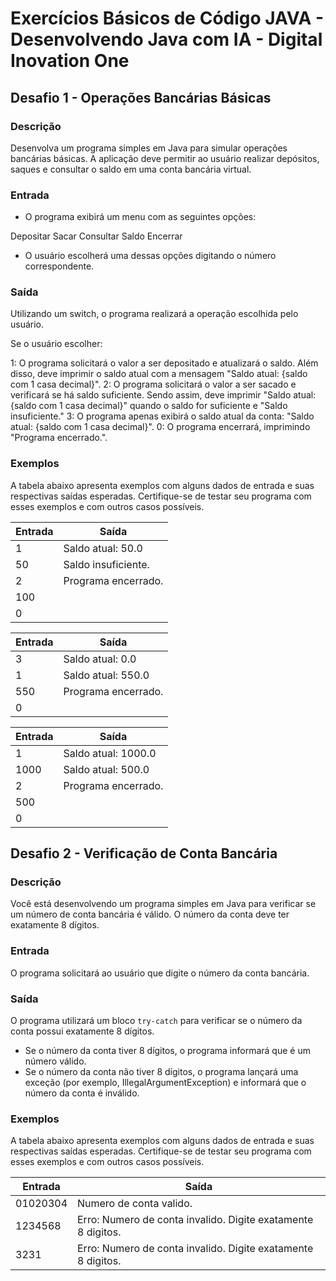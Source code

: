 # Exercícios Básicos de Código JAVA - Desenvolvendo Java com IA - Digital Inovation One

## Desafio 1 - Operações Bancárias Básicas

### Descrição 
Desenvolva um programa simples em Java para simular operações bancárias básicas. A aplicação deve permitir ao usuário realizar depósitos, saques e consultar o saldo em uma conta bancária virtual.

### Entrada
* O programa exibirá um menu com as seguintes opções:

Depositar
Sacar
Consultar Saldo
Encerrar

* O usuário escolherá uma dessas opções digitando o número correspondente.

### Saída
Utilizando um switch, o programa realizará a operação escolhida pelo usuário.

Se o usuário escolher:

1: O programa solicitará o valor a ser depositado e atualizará o saldo. Além disso, deve imprimir o saldo atual com a mensagem "Saldo atual: {saldo com 1 casa decimal}".
2: O programa solicitará o valor a ser sacado e verificará se há saldo suficiente. Sendo assim, deve imprimir "Saldo atual: {saldo com 1 casa decimal}" quando o saldo for suficiente e "Saldo insuficiente."
3: O programa apenas exibirá o saldo atual da conta: "Saldo atual: {saldo com 1 casa decimal}".
0: O programa encerrará, imprimindo "Programa encerrado.".

### Exemplos
A tabela abaixo apresenta exemplos com alguns dados de entrada e suas respectivas saídas esperadas. Certifique-se de testar seu programa com esses exemplos e com outros casos possíveis.

| Entrada | Saída               |
|---------|---------------------|
| 1       | Saldo atual: 50.0   |
| 50      | Saldo insuficiente. |
| 2       | Programa encerrado. |
| 100     |                     |
| 0       | 	                   |

| Entrada | Saída             |
|-------|---------------------|
| 3     | Saldo atual: 0.0    |
| 1     | Saldo atual: 550.0  |
| 550   | Programa encerrado. |
| 0     |                     |

| Entrada | Saída               |
|---------|---------------------|
| 1       | Saldo atual: 1000.0 |
| 1000    | Saldo atual: 500.0  |
| 2       | Programa encerrado. |
| 500     |                     |
| 0       |                     |

## Desafio 2 - Verificação de Conta Bancária

### Descrição
Você está desenvolvendo um programa simples em Java para verificar se um número de conta bancária é válido. O número da conta deve ter exatamente 8 dígitos.

### Entrada
O programa solicitará ao usuário que digite o número da conta bancária.

### Saída
O programa utilizará um bloco ```try-catch```  para verificar se o número da conta possui exatamente 8 dígitos.
* Se o número da conta tiver 8 dígitos, o programa informará que é um número válido.
* Se o número da conta não tiver 8 dígitos, o programa lançará uma exceção (por exemplo, IllegalArgumentException) e informará que o número da conta é inválido.
  
### Exemplos
A tabela abaixo apresenta exemplos com alguns dados de entrada e suas respectivas saídas esperadas. Certifique-se de testar seu programa com esses exemplos e com outros casos possíveis.

| Entrada       | Saída               |
|-------------- |---------------------|
|01020304       | Numero de conta valido. |
| 1234568       | Erro: Numero de conta invalido. Digite exatamente 8 digitos. |
| 3231          | Erro: Numero de conta invalido. Digite exatamente 8 digitos. |

 
